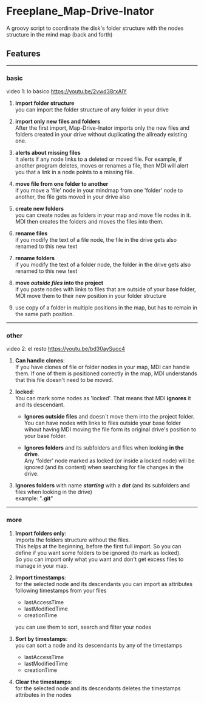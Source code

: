 # Freeplane_Map-Drive-Inator

 A groovy script to coordinate the disk's folder structure with the nodes structure in the mind map (back and forth)

## Features

____

### basic

video 1: lo básico <https://youtu.be/2vwd38rxAlY>

1. **import folder structure**  
you can import the folder structure of any folder in your drive

2. **import only new files and folders**  
After the first import, Map-Drive-Inator imports only the new files and folders created in your drive without duplicating the allready existing one.

3. **alerts about missing files**  
It alerts if any node links to a deleted or moved file.
For example, if another program deletes, moves or renames a file, then MDI will alert you that a link in a node points to a missing file.

4. **move file from one folder to another**  
if you move a 'file' node in your mindmap from one 'folder' node to another, the file gets moved in your drive also

5. **create new folders**  
you can create nodes as folders in your map and move file nodes in it. MDI then creates the folders and moves the files into them.

6. **rename files**  
if you modify the text of a file node, the file in the drive gets also renamed to this new text

7. **rename folders**  
if you modify the text of a folder node, the folder in the drive gets also renamed to this new text

8. **move *outside files* into the project**  
if you paste nodes with links to files that are outside of your base folder, MDI move them to their new position in your folder structure

9. use copy of a folder in multiple positions in the map, but has to remain in the same path position.

____

### other

video 2: el resto <https://youtu.be/bd30aySucc4>  

1. **Can handle clones**:  
If you have clones of file or folder nodes in your map, MDI can handle them. If one of them is positioned correctly in the map, MDI understands that this file doesn't need to be moved.

2. **locked**:  
You can mark some nodes as 'locked'. That means that MDI **ignores** it and its descendant.

   * **Ignores outside files** and doesn´t move them into the project folder.  
You can have nodes with links to files outside your base folder wihout having MDI moving the file form its original drive's position to your base folder.

   * **Ignores folders** and its subfolders and files when looking **in the drive**.  
Any 'folder' node marked as locked (or inside a locked node) will be ignored (and its content) when searching for file changes in the drive.

3. **Ignores folders** with name ***starting*** with a ***dot*** (and its subfolders and files when looking in the drive)  
example: "**.git**"

____

### more

1. **Import folders only**:  
Imports the folders structure without the files.  
This helps at the beginning, before the first full import. So you can define if you want some folders to be ignored (to mark as locked).  
So you can import only what you want and don't get excess files to manage in your map.

2. **Import timestamps**:  
for the selected node and its descendants
you can import as attributes following timestamps from your files  
   * lastAccessTime
   * lastModifiedTime
   * creationTime

   you can use them to sort, search and filter your nodes

3. **Sort by timestamps**:  
you can sort a node and its descendants by any of the timestamps
   * lastAccessTime
   * lastModifiedTime
   * creationTime

4. **Clear the timestamps**:  
for the selected node and its descendants
deletes the timestamps attributes in the nodes

